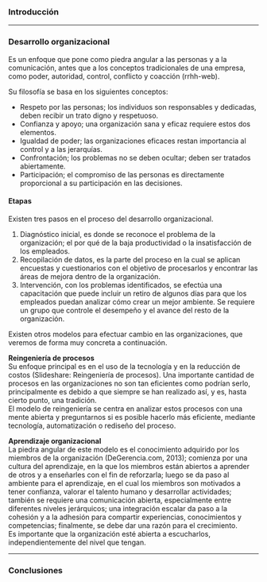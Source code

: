 ### Introducción

----

### Desarrollo organizacional

Es un enfoque que pone como piedra angular a las personas y a la comunicación, antes que a los conceptos tradicionales de una empresa, como poder, autoridad, control, conflicto y coacción (rrhh-web).

Su filosofía se basa en los siguientes conceptos:

- Respeto por las personas; los individuos son responsables y dedicadas, deben recibir un trato digno y respetuoso.
- Confianza y apoyo; una organización sana y eficaz requiere estos dos elementos.
- Igualdad de poder; las organizaciones eficaces restan importancia al control y a las jerarquías.
- Confrontación; los problemas no se deben ocultar; deben ser tratados abiertamente.
- Participación; el compromiso de las personas es directamente proporcional a su participación en las decisiones.

#### Etapas

Existen tres pasos en el proceso del desarrollo organizacional.

1. Diagnóstico inicial, es donde se reconoce el problema de la organización; el por qué de la baja productividad o la insatisfacción de los empleados.
2. Recopilación de datos, es la parte del proceso en la cual se aplican encuestas y cuestionarios con el objetivo de procesarlos y encontrar las áreas de mejora dentro de la organización.
3. Intervención, con los problemas identificados, se efectúa una capacitación que puede incluir un retiro de algunos días para que los empleados puedan analizar cómo crear un mejor ambiente. Se requiere un grupo que controle el desempeño y el avance del resto de la organización.

Existen otros modelos para efectuar cambio en las organizaciones, que veremos de forma muy concreta a continuación.

**Reingeniería de procesos**  
Su enfoque principal es en el uso de la tecnología y en la reducción de costos (Slideshare: Reingeniería de procesos). Una importante cantidad de procesos en las organizaciones no son tan eficientes como podrían serlo, principalmente es debido a que siempre se han realizado así, y es, hasta cierto punto, una tradición.  
El modelo de reingeniería se centra en analizar estos procesos con una mente abierta y preguntarnos si es posible hacerlo más eficiente, mediante tecnología, automatización o rediseño del proceso.

**Aprendizaje organizacional**  
La piedra angular de este modelo es el conocimiento adquirido por los miembros de la organización (DeGerencia.com, 2013); comienza por una cultura del aprendizaje, en la que los miembros están abiertos a aprender de otros y a enseñarles con el fin de reforzarla; luego se da paso al ambiente para el aprendizaje, en el cual los miembros son motivados a tener confianza, valorar el talento humano y desarrollar actividades; también se requiere una comunicación abierta, especialmente entre diferentes niveles jerárquicos; una integración escalar da paso a la cohesión y a la adhesión para compartir experiencias, conocimientos y competencias; finalmente, se debe dar una razón para el crecimiento.  
Es importante que la organización esté abierta a escucharlos, independientemente del nivel que tengan.

----

### Conclusiones

